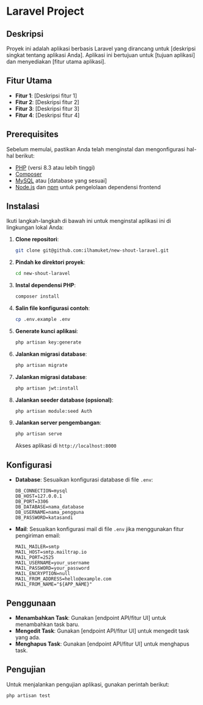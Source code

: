 # Laravel Project

## Deskripsi

Proyek ini adalah aplikasi berbasis Laravel yang dirancang untuk [deskripsi singkat tentang aplikasi Anda]. Aplikasi ini bertujuan untuk [tujuan aplikasi] dan menyediakan [fitur utama aplikasi].

## Fitur Utama

- **Fitur 1**: [Deskripsi fitur 1]
- **Fitur 2**: [Deskripsi fitur 2]
- **Fitur 3**: [Deskripsi fitur 3]
- **Fitur 4**: [Deskripsi fitur 4]

## Prerequisites

Sebelum memulai, pastikan Anda telah menginstal dan mengonfigurasi hal-hal berikut:

- [PHP](https://www.php.net/downloads) (versi 8.3 atau lebih tinggi)
- [Composer](https://getcomposer.org/download/)
- [MySQL](https://dev.mysql.com/downloads/) atau [database yang sesuai]
- [Node.js](https://nodejs.org/) dan [npm](https://www.npmjs.com/get-npm) untuk pengelolaan dependensi frontend

## Instalasi

Ikuti langkah-langkah di bawah ini untuk menginstal aplikasi ini di lingkungan lokal Anda:

1. **Clone repositori**:
    ```bash
    git clone git@github.com:ilhamuket/new-shout-laravel.git
    ```

2. **Pindah ke direktori proyek**:
    ```bash
    cd new-shout-laravel
    ```

3. **Instal dependensi PHP**:
    ```bash
    composer install
    ```

5. **Salin file konfigurasi contoh**:
    ```bash
    cp .env.example .env
    ```

6. **Generate kunci aplikasi**:
    ```bash
    php artisan key:generate
    ```

7. **Jalankan migrasi database**:
    ```bash
    php artisan migrate
    ```

7. **Jalankan migrasi database**:
    ```bash
    php artisan jwt:install
    ```

8. **Jalankan seeder database (opsional)**:
    ```bash
    php artisan module:seed Auth
    ```

9. **Jalankan server pengembangan**:
    ```bash
    php artisan serve
    ```

    Akses aplikasi di `http://localhost:8000`

## Konfigurasi

- **Database**: Sesuaikan konfigurasi database di file `.env`:
    ```plaintext
    DB_CONNECTION=mysql
    DB_HOST=127.0.0.1
    DB_PORT=3306
    DB_DATABASE=nama_database
    DB_USERNAME=nama_pengguna
    DB_PASSWORD=katasandi
    ```

- **Mail**: Sesuaikan konfigurasi mail di file `.env` jika menggunakan fitur pengiriman email:
    ```plaintext
    MAIL_MAILER=smtp
    MAIL_HOST=smtp.mailtrap.io
    MAIL_PORT=2525
    MAIL_USERNAME=your_username
    MAIL_PASSWORD=your_password
    MAIL_ENCRYPTION=null
    MAIL_FROM_ADDRESS=hello@example.com
    MAIL_FROM_NAME="${APP_NAME}"
    ```

## Penggunaan

- **Menambahkan Task**: Gunakan [endpoint API/fitur UI] untuk menambahkan task baru.
- **Mengedit Task**: Gunakan [endpoint API/fitur UI] untuk mengedit task yang ada.
- **Menghapus Task**: Gunakan [endpoint API/fitur UI] untuk menghapus task.

## Pengujian

Untuk menjalankan pengujian aplikasi, gunakan perintah berikut:

```bash
php artisan test
